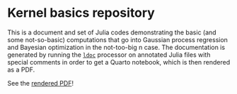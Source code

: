 # Kernel basics repository

This is a document and set of Julia codes demonstrating the basic (and some
not-so-basic) computations that go into Gaussian process regression and
Bayesian optimization in the not-too-big n case.  The documentation is
generated by running the [`ldoc`](src/ldoc.lua) processor on annotated Julia
files with special comments in order to get a Quarto notebook, which is then
rendered as a PDF.

See the [rendered PDF](quarto/_output/basics.pdf)!
